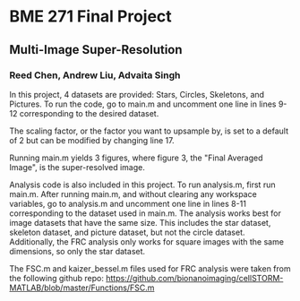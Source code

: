 # BME 271 Final Project
## Multi-Image Super-Resolution
### Reed Chen, Andrew Liu, Advaita Singh

In this project, 4 datasets are provided: Stars, Circles, Skeletons, and Pictures. To run the code, go to main.m and uncomment one line in lines 9-12 corresponding to the desired dataset.

The scaling factor, or the factor you want to upsample by, is set to a default of 2 but can be modified by changing line 17. 

Running main.m yields 3 figures, where figure 3, the "Final Averaged Image", is the super-resolved image.

Analysis code is also included in this project. To run analysis.m, first run main.m. After running main.m, and without clearing any workspace variables, go to analysis.m and uncomment one line in lines 8-11 corresponding to the dataset used in main.m. The analysis works best for image datasets that have
the same size. This includes the star dataset, skeleton dataset, and picture dataset, but not the circle dataset. Additionally, the FRC analysis only works for square images with the same dimensions, so only the star dataset. 

The FSC.m and kaizer_bessel.m files used for FRC analysis were taken from the following github repo: https://github.com/bionanoimaging/cellSTORM-MATLAB/blob/master/Functions/FSC.m
